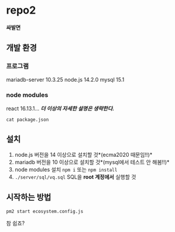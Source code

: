 # repo2
**싸발면**

## 개발 환경
### 프로그램
mariadb-server 10.3.25
node.js 14.2.0
mysql 15.1

### node modules
react 16.13.1...
***더 이상의 자세한 설명은 생략한다.***
```
cat package.json
```

## 설치
1. node.js 버전을 14 이상으로 설치할 것*(ecma2020 때문임!!)*
2. mariadb 버전을 10 이상으로 설치할 것*(mysql에서 테스트 안 해봄!!)*
3. node modules 설치 `npm i` 또는 `npm install`
4. `./server/sql/vq.sql` SQL을 **root 계정에서** 실행할 것

## 시작하는 방법
```
pm2 start ecosystem.config.js
```

참 쉽죠?